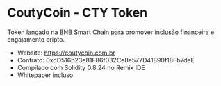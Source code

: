 
# CoutyCoin - CTY Token
Token lançado na BNB Smart Chain para promover inclusão financeira e engajamento cripto.
- Website: https://coutycoin.com.br
- Contrato: 0xdD516b23e81F86f032Ce8e577D41890f18Fb7deE
- Compilado com Solidity 0.8.24 no Remix IDE
- Whitepaper incluso
